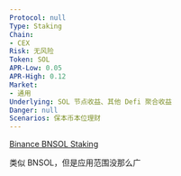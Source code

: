 ```yaml
---
Protocol: null
Type: Staking
Chain:
- CEX
Risk: 无风险
Token: SOL
APR-Low: 0.05
APR-High: 0.12
Market:
- 通用
Underlying: SOL 节点收益、其他 Defi 聚合收益
Danger: null
Scenarios: 保本币本位理财
---
```

[Binance BNSOL Staking](Binance%20BNSOL%20Staking.md)

类似 BNSOL，但是应用范围没那么广